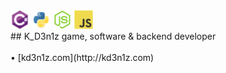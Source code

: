 <div>
  <img src="https://raw.githubusercontent.com/devicons/devicon/master/icons/csharp/csharp-original.svg" title="nodejs" width="30" height="30"/>
  <img src="https://raw.githubusercontent.com/devicons/devicon/master/icons/python/python-original.svg" title="nodejs" width="30" height="30"/>
  <img src="https://raw.githubusercontent.com/devicons/devicon/master/icons/nodejs/nodejs-plain.svg" title="nodejs" width="30" height="30"/>
  <img src="https://raw.githubusercontent.com/devicons/devicon/master/icons/javascript/javascript-original.svg" title="nodejs" width="30" height="30"/>
</div>
## K_D3n1z
game, software & backend developer
<br><br>
• [kd3n1z.com](http://kd3n1z.com)<br>
